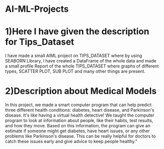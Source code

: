 # AI-ML-Projects
# 1)Here I have given the description for Tips_Dataset
I have made a small AIML project on TIPS_DATASET where by using SEABORN Library, 
I have  created a DataFrame of the whole data 
and made a small profile Report of the whole TIPS_DATASET 
where graphs of different types, SCATTER PLOT, SUB PLOT and many other things are present. 

# 2)Description about Medical Models
In this project, we made a smart computer program that can help predict three different health conditions: diabetes, heart disease, and Parkinson's disease. It's like having a virtual health detective! We taught the computer program to look at information about people, like their habits, test results, and how they move. Based on this information, the program can give an estimate if someone might get diabetes, have heart issues, or any other problems like Parkinson's disease. This can be really helpful for doctors to catch these issues early and give advice to keep people healthy."
